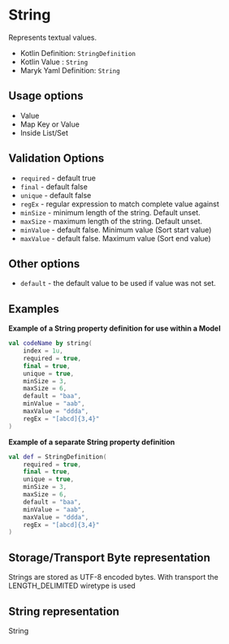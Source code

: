 # String
Represents textual values.

- Kotlin Definition: `StringDefinition`
- Kotlin Value : `String`
- Maryk Yaml Definition: `String`

## Usage options
- Value
- Map Key or Value
- Inside List/Set

## Validation Options
- `required` - default true
- `final` - default false
- `unique` - default false
- `regEx` - regular expression to match complete value against
- `minSize` - minimum length of the string. Default unset.
- `maxSize` - maximum length of the string. Default unset.
- `minValue` - default false. Minimum value (Sort start value)
- `maxValue` - default false. Maximum value (Sort end value)

## Other options
- `default` - the default value to be used if value was not set.

## Examples

**Example of a String property definition for use within a Model**
```kotlin
val codeName by string(
    index = 1u,
    required = true,
    final = true,
    unique = true,
    minSize = 3,
    maxSize = 6,
    default = "baa",
    minValue = "aab",
    maxValue = "ddda",
    regEx = "[abcd]{3,4}"
)
```

**Example of a separate String property definition**
```kotlin
val def = StringDefinition(
    required = true,
    final = true,
    unique = true,
    minSize = 3,
    maxSize = 6,
    default = "baa",
    minValue = "aab",
    maxValue = "ddda",
    regEx = "[abcd]{3,4}"
)
```

## Storage/Transport Byte representation
Strings are stored as UTF-8 encoded bytes. With transport the LENGTH_DELIMITED wiretype is used

## String representation
String
